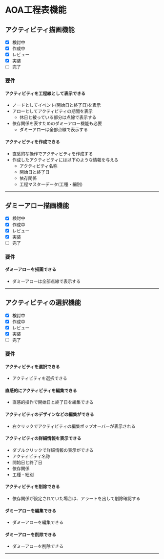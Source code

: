 # AOA工程表機能

## アクティビティ描画機能
- [X] 検討中
- [X] 作成中
- [x] レビュー
- [x] 実装
- [ ] 完了

### 要件
#### アクティビティを工程線として表示できる
- ノードとしてイベント(開始日と終了日)を表示
- アローとしてアクティビティの期間を表示
  - 休日と被っている部分は点線で表示する
- 依存関係を表すためのダミーアロー機能も必要
  - ダミーアローは全部点線で表示する

#### アクティビティを作成できる
- 直感的な操作でアクティビティを作成する
- 作成したアクティビティには以下のような情報を与える
  - アクティビティ名称
  - 開始日と終了日
  - 依存関係
  - 工程マスターデータ(工種・細別)

---

## ダミーアロー描画機能
- [X] 検討中
- [X] 作成中
- [x] レビュー
- [x] 実装
- [ ] 完了
### 要件
#### ダミーアローを描画できる
- ダミーアローは全部点線で表示する

---

## アクティビティの選択機能
- [X] 検討中
- [X] 作成中
- [x] レビュー
- [x] 実装
- [ ] 完了

### 要件
#### アクティビティを選択できる
- アクティビティを選択できる

#### 直感的にアクティビティを編集できる
- 直感的操作で開始日と終了日を編集できる

#### アクティビティのデザインなどの編集ができる
- 右クリックでアクティビティの編集ポップオーバーが表示される

#### アクティビティの詳細情報を表示できる
- ダブルクリックで詳細情報の表示ができる
- アクティビティ名称
- 開始日と終了日
- 依存関係
- 工種・細別

#### アクティビティを削除できる
- 依存関係が設定されていた場合は、アラートを出して削除確認する

#### ダミーアローを編集できる
- ダミーアローを編集できる

#### ダミーアローを削除できる
- ダミーアローを削除できる

---